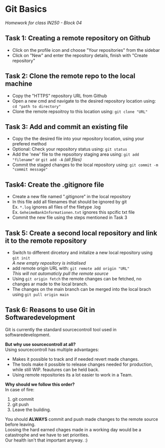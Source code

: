 # Git Basics

*Homework for class IN250 - Block 04*

## Task 1: Creating a remote repository on Github

- Click on the profile icon and choose "Your repositories" from the sidebar
- Click on "New" and enter the repository details, finish with "Create repository"
 
## Task 2: Clone the remote repo to the local machine

- Copy the "HTTPS" repository URL from Github
- Open a new cmd and navigate to the desired repository location using: `cd "path to directory"`
- Clone the remote repsoitroy to this location using: `git clone "URL"`

## Task 3: Add and commit an existing file 

- Copy the the desired file into your repository location, using your prefered method
- Optional: Check your repository status using: `git status` 
- Add the 'new' file to the repsoitory staging area using: `git add "filename"` or `git add -A` *(all files)*
- Commit the staged changes to the local repository using: `git commit -m "commit message"`

## Task4: Create the .gitignore file

- Create a new file named ".gitignore" in the local repository
- In this file add all filenames that should be ignored by git <br>
Ex. `*.log` ignores all files of the filetype .log <br>
Ex. `GeheimeBankInformationen.txt` ignores this spcific txt file
- Commit the new file using the steps mentioned in Task 3

## Task 5: Create a second local repository and link it to the remote repository 

- Switch to different dircetory and initalize a new local repository using `git init` <br>
*A new empty repository is initialised*
- add remote origin URL with: `git remote add origin "URL"`<br>
*This will not automaticly pull the remote source*
- Using `git origin fetch` the remote changes can be fetched, no changes ar made to the local branch.
- The changes on the main branch can be merged into the local brach using `git pull origin main`

## Task 6: Reasons to use Git in Softwaredevelopment

Git is currently the standard sourcecontroll tool used in softwaredevelopment. <br>

**But why use sourcecontroll at all?**<br>
Using sourcecontroll has multiple advantages: <br>
- Makes it possible to track and if needed revert made changes.
- The tools make it possible to release changes needed for production, while still WIP. feautures can be held back.
- Using remote repositories its a lot easier to work in a Team.

**Why should we follow this order?**<br>
In case of fire: 
1. git commit
2. git push
3. Leave the building.

You should **ALWAYS** commit and push made changes to the remote source before leaving.<br>
Loosing the hard earned chages made in a working day would be a catastrophe and we have to set priorities.<br>
Our health isn't that important anyway. :)